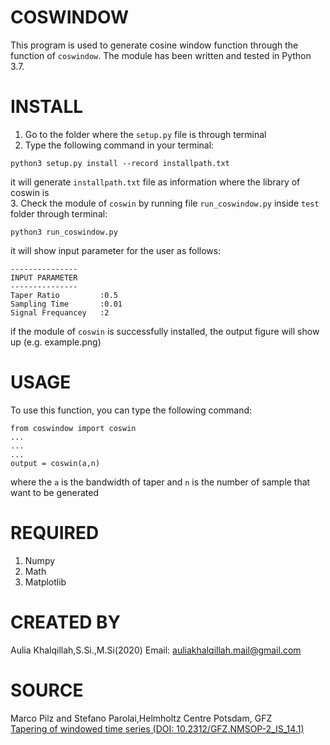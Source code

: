 # COSWINDOW
This program is used to generate cosine window function through the function of
`coswindow`. The module has been written and tested in Python 3.7.
# INSTALL
1. Go to the folder where the `setup.py` file is through terminal
2. Type the following command in your terminal:
```
python3 setup.py install --record installpath.txt
```
  it will generate `installpath.txt` file as information where the library of coswin is<br>
3. Check the module of `coswin` by running file `run_coswindow.py` inside `test` folder through terminal:
```
python3 run_coswindow.py
```
it will show input parameter for the user as follows:
```
---------------
INPUT PARAMETER
---------------
Taper Ratio 		:0.5
Sampling Time 		:0.01
Signal Frequancey 	:2
```
if the module of `coswin` is successfully installed, the output figure will show up (e.g. example.png)

# USAGE
To use this function, you can type the following command:
```
from coswindow import coswin
...
...
...
output = coswin(a,n)
```
where the `a` is the bandwidth of taper and `n` is the number of sample that want to be generated
# REQUIRED
1. Numpy
2. Math
3. Matplotlib
# CREATED BY
Aulia Khalqillah,S.Si.,M.Si(2020)
Email: auliakhalqillah.mail@gmail.com
# SOURCE
Marco Pilz and Stefano Parolai,Helmholtz Centre Potsdam, GFZ <br>[Tapering of windowed time series (DOI: 10.2312/GFZ.NMSOP-2_IS_14.1)](http://gfzpublic.gfz-potsdam.de/pubman/faces/viewItemOverviewPage.jsp?itemId=escidoc:56141)
